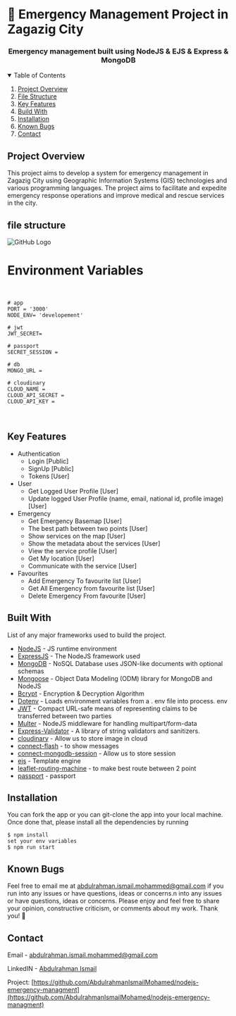 # 🚀 Emergency Management Project in Zagazig City

<h3 align="center">Emergency management built using NodeJS & EJS & Express & MongoDB</h3>


<!-- TABLE OF CONTENTS -->
<details open="open">
  <summary>Table of Contents</summary>
  <ol>
    <li>
      <a href="project-overview">Project Overview</a>
    </li>
     <li>
      <a href="#file-structure">File Structure</a>
    </li>
    <li>
      <a href="#key-features">Key Features</a>
    </li>
    <li>
      <a href="#build-with">Build With</a>
    </li>
    <li>
      <a href="#installation">Installation</a>
    </li>
    <li>
      <a href="#known-bugs">Known Bugs</a>
    </li>
    <li>
      <a href="#contact">Contact</a>
    </li>
  </ol>
</details>

## Project Overview
This project aims to develop a system for emergency management in Zagazig City using Geographic Information Systems (GIS) technologies and various programming languages.
The project aims to facilitate and expedite emergency response operations and improve medical and rescue services in the city.

## file structure

![GitHub Logo](/readme_img/image.jpg)

# Environment Variables

&nbsp;

```ENV
# app
PORT = '3000'
NODE_ENV= 'developement'

# jwt
JWT_SECRET=

# passport
SECRET_SESSION = 

# db
MONGO_URL = 

# cloudinary
CLOUD_NAME =
CLOUD_API_SECRET =
CLOUD_API_KEY = 

```

&nbsp;

## Key Features

- Authentication
  - Login [Public]
  - SignUp [Public]
  - Tokens [User]
- User
  - Get Logged User Profile [User]
  - Update logged User Profile (name, email, national id, profile image) [User]
- Emergency
  - Get Emergency Basemap [User]
  - The best path between two points [User]
  - Show services on the map [User]
  - Show the metadata about the services [User]
  - View the service profile [User]
  - Get My location [User]
  - Communicate with the service [User]
- Favourites
  - Add Emergency To favourite list [User]
  - Get All Emergency from favourite list [User]
  - Delete Emergency From favourite [User]

## Built With

List of any major frameworks used to build the project.

* [NodeJS](https://nodejs.org/) - JS runtime environment
* [ExpressJS](https://expressjs.com/) - The NodeJS framework used
* [MongoDB](https://www.mongodb.com/) - NoSQL Database uses JSON-like documents with optional schemas
* [Mongoose](https://mongoosejs.com/) - Object Data Modeling (ODM) library for MongoDB and NodeJS
* [Bcrypt](https://www.npmjs.com/package/bcrypt) - Encryption & Decryption Algorithm
* [Dotenv](https://www.npmjs.com/package/dotenv) - Loads environment variables from a . env file into process. env
* [JWT](https://jwt.io/) - Compact URL-safe means of representing claims to be transferred between two parties
* [Multer](https://www.npmjs.com/package/multer) - NodeJS middleware for handling multipart/form-data
* [Express-Validator](https://www.npmjs.com/package/express-validator) - A library of string validators and sanitizers.
* [cloudinary](https://www.npmjs.com/package/cloudinary) - Allow us to store image in cloud
* [connect-flash](https://www.npmjs.com/package/connect-flash) - to show messages
* [connect-mongodb-session](https://www.npmjs.com/package/connect-mongodb-session) - Allow us to store session
* [ejs](https://www.npmjs.com/package/ejs) - Template engine
* [leaflet-routing-machine](https://www.npmjs.com/package/leaflet-routing-machine) - to make best route between 2 point
* [passport](https://www.npmjs.com/package/passport) - passport


## Installation

You can fork the app or you can git-clone the app into your local machine. Once done that, please install all the
dependencies by running
```
$ npm install
set your env variables
$ npm run start
``` 

## Known Bugs
Feel free to email me at abdulrahman.ismail.mohammed@gmail.com if you run into any issues or have questions, ideas or concerns.n into any issues or have questions, ideas or concerns.
Please enjoy and feel free to share your opinion, constructive criticism, or comments about my work. Thank you! 🙂

<!-- CONTACT -->
## Contact

Email - [abdulrahman.ismail.mohammed@gmail.com](abdulrahman.ismail.mohammed@gmail.com)

LinkedIN - [Abdulrahman Ismail](https://www.linkedin.com/in/abdulrahman-ismail-ab6a84209)

Project: [https://github.com/AbdulrahmanIsmailMohamed/nodejs-emergency-managment](https://github.com/AbdulrahmanIsmailMohamed/nodejs-emergency-managment)
